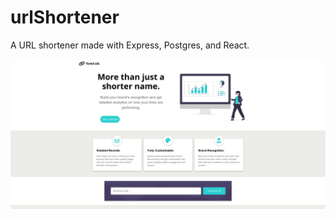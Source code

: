 # urlShortener
A URL shortener made with Express, Postgres, and React.


![screenshot](https://github.com/Randy-Jordan/urlShortener/blob/main/Screenshot.png)

